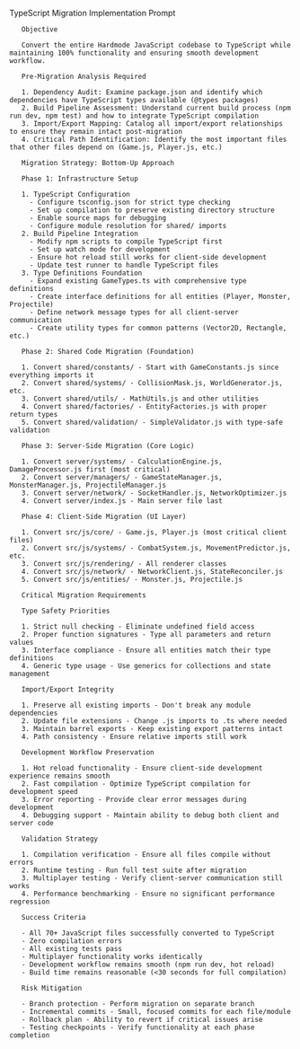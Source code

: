 TypeScript Migration Implementation Prompt

       Objective

       Convert the entire Hardmode JavaScript codebase to TypeScript while maintaining 100% functionality and ensuring smooth development workflow.

       Pre-Migration Analysis Required

       1. Dependency Audit: Examine package.json and identify which dependencies have TypeScript types available (@types packages)
       2. Build Pipeline Assessment: Understand current build process (npm run dev, npm test) and how to integrate TypeScript compilation
       3. Import/Export Mapping: Catalog all import/export relationships to ensure they remain intact post-migration
       4. Critical Path Identification: Identify the most important files that other files depend on (Game.js, Player.js, etc.)

       Migration Strategy: Bottom-Up Approach

       Phase 1: Infrastructure Setup

       1. TypeScript Configuration
         - Configure tsconfig.json for strict type checking
         - Set up compilation to preserve existing directory structure
         - Enable source maps for debugging
         - Configure module resolution for shared/ imports
       2. Build Pipeline Integration
         - Modify npm scripts to compile TypeScript first
         - Set up watch mode for development
         - Ensure hot reload still works for client-side development
         - Update test runner to handle TypeScript files
       3. Type Definitions Foundation
         - Expand existing GameTypes.ts with comprehensive type definitions
         - Create interface definitions for all entities (Player, Monster, Projectile)
         - Define network message types for all client-server communication
         - Create utility types for common patterns (Vector2D, Rectangle, etc.)

       Phase 2: Shared Code Migration (Foundation)

       1. Convert shared/constants/ - Start with GameConstants.js since everything imports it
       2. Convert shared/systems/ - CollisionMask.js, WorldGenerator.js, etc.
       3. Convert shared/utils/ - MathUtils.js and other utilities
       4. Convert shared/factories/ - EntityFactories.js with proper return types
       5. Convert shared/validation/ - SimpleValidator.js with type-safe validation

       Phase 3: Server-Side Migration (Core Logic)

       1. Convert server/systems/ - CalculationEngine.js, DamageProcessor.js first (most critical)
       2. Convert server/managers/ - GameStateManager.js, MonsterManager.js, ProjectileManager.js
       3. Convert server/network/ - SocketHandler.js, NetworkOptimizer.js
       4. Convert server/index.js - Main server file last

       Phase 4: Client-Side Migration (UI Layer)

       1. Convert src/js/core/ - Game.js, Player.js (most critical client files)
       2. Convert src/js/systems/ - CombatSystem.js, MovementPredictor.js, etc.
       3. Convert src/js/rendering/ - All renderer classes
       4. Convert src/js/network/ - NetworkClient.js, StateReconciler.js
       5. Convert src/js/entities/ - Monster.js, Projectile.js

       Critical Migration Requirements

       Type Safety Priorities

       1. Strict null checking - Eliminate undefined field access
       2. Proper function signatures - Type all parameters and return values
       3. Interface compliance - Ensure all entities match their type definitions
       4. Generic type usage - Use generics for collections and state management

       Import/Export Integrity

       1. Preserve all existing imports - Don't break any module dependencies
       2. Update file extensions - Change .js imports to .ts where needed
       3. Maintain barrel exports - Keep existing export patterns intact
       4. Path consistency - Ensure relative imports still work

       Development Workflow Preservation

       1. Hot reload functionality - Ensure client-side development experience remains smooth
       2. Fast compilation - Optimize TypeScript compilation for development speed
       3. Error reporting - Provide clear error messages during development
       4. Debugging support - Maintain ability to debug both client and server code

       Validation Strategy

       1. Compilation verification - Ensure all files compile without errors
       2. Runtime testing - Run full test suite after migration
       3. Multiplayer testing - Verify client-server communication still works
       4. Performance benchmarking - Ensure no significant performance regression

       Success Criteria

       - All 70+ JavaScript files successfully converted to TypeScript
       - Zero compilation errors
       - All existing tests pass
       - Multiplayer functionality works identically
       - Development workflow remains smooth (npm run dev, hot reload)
       - Build time remains reasonable (<30 seconds for full compilation)

       Risk Mitigation

       - Branch protection - Perform migration on separate branch
       - Incremental commits - Small, focused commits for each file/module
       - Rollback plan - Ability to revert if critical issues arise
       - Testing checkpoints - Verify functionality at each phase completion